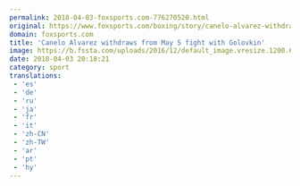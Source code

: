 ```yaml
---
permalink: 2018-04-03-foxsports.com-776270520.html
original: https://www.foxsports.com/boxing/story/canelo-alvarez-withdraws-from-may-5-fight-with-golovkin-040318
domain: foxsports.com
title: 'Canelo Alvarez withdraws from May 5 fight with Golovkin'
image: https://b.fssta.com/uploads/2016/12/default_image.vresize.1200.630.high.0.png
date: 2018-04-03 20:18:21
category: sport
translations: 
 - 'es'
 - 'de'
 - 'ru'
 - 'ja'
 - 'fr'
 - 'it'
 - 'zh-CN'
 - 'zh-TW'
 - 'ar'
 - 'pt'
 - 'hy'
---
```


